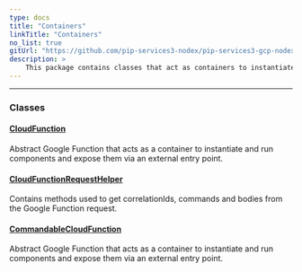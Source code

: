 ```yaml
---
type: docs
title: "Containers"
linkTitle: "Containers"
no_list: true
gitUrl: "https://github.com/pip-services3-nodex/pip-services3-gcp-nodex"
description: >
    This package contains classes that act as containers to instantiate and run components.
---
```

---

<div class="module-body"> 


### Classes

#### [CloudFunction](cloud_function)
Abstract Google Function that acts as a container to instantiate and run components and expose them via an external entry point.

#### [CloudFunctionRequestHelper](cloud_function_request_helper)
Contains methods used to get correlationIds, commands and bodies from the Google Function request.


#### [CommandableCloudFunction](commandable_cloud_function)
Abstract Google Function that acts as a container to instantiate and run components and expose them via an external entry point.


</div>
